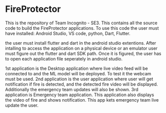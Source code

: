 # FireProtector

This is the repository of Team Incognito - SE3.
This contains all the source code to build the FireProtector applications.
To use this code the user must have installed: 
Android Studio,
VS code,
python,
Dart,
Flutter.

the user must install flutter and dart in the android studio extentions. After intalling to access the application on a physical device or an emulator user must figure out the flutter and dart SDK path. Once it is figured, the user has to open each application file seperately in android studio. 

1st application is the Desktop application where live video feed will be connected to and the ML model will be deployed. To test it the webcam must be used.
2nd application is the user application where user will get notification if fire is detected, and the detected fire video will be displayed. Additionally the emergency team updates will also be shown.
3rd application is Emergency team application. This application also displays the video of fire and shows notification. This app kets emergency team live update the user. 
